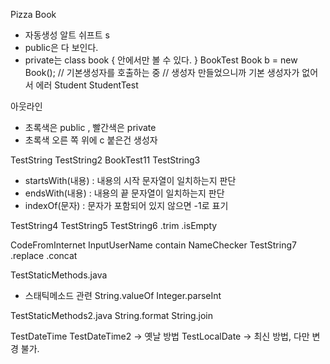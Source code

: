 

Pizza
Book
 - 자동생성 알트 쉬프트 s
 - public은 다 보인다.
 - private는 class book { 안에서만 볼 수 있다. }
BookTest
Book b = new Book();
 // 기본생성자를 호출하는 중
 // 생성자 만들었으니까 기본 생성자가 없어서 에러
Student
StudentTest

아웃라인
 - 초록색은 public , 빨간색은 private
 - 초록색 오른 쪽 위에 c 붙은건 생성자

TestString
TestString2
BookTest11
TestString3
 - startsWith(내용) : 내용의 시작 문자열이 일치하는지 판단
 - endsWith(내용) : 내용의 끝 문자열이 일치하는지 판단
 - indexOf(문자) : 문자가 포함되어 있지 않으면 -1로 표기

TestString4 
TestString5
TestString6
 .trim
 .isEmpty

CodeFromInternet
InputUserName
 contain
NameChecker
TestString7 
 .replace
 .concat

TestStaticMethods.java
 - 스태틱메소드 관련
 String.valueOf
 Integer.parseInt

TestStaticMethods2.java
 String.format
 String.join

TestDateTime
TestDateTime2
-> 옛날 방법
TestLocalDate
-> 최신 방법, 다만 변경 불가. 
